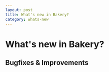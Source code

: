 ```yaml
---
layout: post
title: What's new in Bakery?
category: whats-new
---
```


# What's new in Bakery?

## Bugfixes & Improvements
